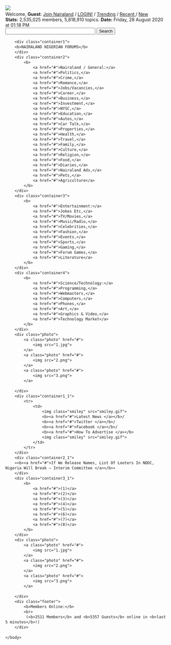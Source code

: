 <!DOCTYPE html>
<html lang="en">
    <head>
    	<meta charset="utf-8">
        <title>Nairaland Forum</title>
        <link rel="stylesheet" type="text/css" href="style.css">
        <link rel="icon" type="image/png" href="icon.png">
    </head>
    <body>
    	<div class="header">
    		<a href="https://www.nairaland.com/">
    			<img src="https://www.nairaland.com/static/logo1.png" class="header">
    		</a><br>
    		Welcome, <b>Guest</b>: <a href="https://www.nairaland.com/register"> Join Nairaland</a> / <a href="https://www.nairaland.com/login"> LOGIN!</a> / <a href="https://www.nairaland.com/trending"> Trending</a> / <a href="https://www.nairaland.com/recent"> Recent </a> / <a href="https://www.nairaland.com/topics"> New</a>
    		<br>
    		<b>Stats:</b> 2,535,025 members, 5,818,910 topics. <b>Date:</b> Friday, 28 August 2020 at 01:18 PM
    		<form action="/search"> 
    			<input class="search" type="text" name="q" size="32"> 
				<input class="subsearch" type="submit" name="search" value="Search">
			</form>
    	</div>
    	
    	<div class="container1">
    	<b>NAIRALAND NIGERIAN FORUMS</b> 		
    	</div>
    	<div class="container2">
    		<b>
	    		<a href="#">Nairaland / General:</a>
	    		<a href="#">Politics,</a>
	    		<a href="#">Crime,</a>
	    		<a href="#">Romance,</a>
	    		<a href="#">Jobs/Vacancies,</a>
	    		<a href="#">Career,</a>
	    		<a href="#">Business,</a>
	    		<a href="#">Investment,</a>
	    		<a href="#">NYSC,</a>
	    		<a href="#">Education,</a>
	    		<a href="#">Autos,</a>
	    		<a href="#">Car Talk,</a>
	    		<a href="#">Properties,</a>
	    		<a href="#">Health,</a>
	    		<a href="#">Travel,</a>
	    		<a href="#">Family,</a>
	    		<a href="#">Culture,</a>
	    		<a href="#">Religion,</a>
	    		<a href="#">Food,</a>
	    		<a href="#">Diaries,</a>
	    		<a href="#">Nairaland Ads,</a>
	    		<a href="#">Pets,</a>
	    		<a href="#">Agriculture</a>
    		</b>
    	</div>
    	<div class="container3">
	    	<b>
	    		<a href="#">Entertainment:</a>
	    		<a href="#">Jokes Etc,</a>
	    		<a href="#">TV/Movies,</a>
	    		<a href="#">Music/Radio,</a>
	    		<a href="#">Celebrities,</a>
	    		<a href="#">Fashion,</a>
	    		<a href="#">Events,</a>
	    		<a href="#">Sports,</a>
	    		<a href="#">Gaming,</a>
	    		<a href="#">Forum Games,</a>
	    		<a href="#">Literature</a>
	    	</b> 		
    	</div>
    	<div class="container4">
	    	<b>
	    		<a href="#">Science/Technology:</a>
	    		<a href="#">Programming,</a>
	    		<a href="#">Webmasters,</a>
	    		<a href="#">Computers,</a>
	    		<a href="#">Phones,</a>
	    		<a href="#">Art,</a>
	    		<a href="#">Graphics & Video,</a>
	    		<a href="#">Technology Market</a>
	    	</b>
    	</div>
    	<div class="photo">
    		<a class="photo" href="#">
    			<img src="1.jpg">
    		</a>
    		<a class="photo" href="#">
    			<img src="2.png">
    		</a>
    		<a class="photo" href="#">
    			<img src="3.png">
    		</a>
    		
    	</div>
    	<div class="container1_1">
    		<tr>
    			<td>
    				<img class="smiley" src="smiley.gif">
    				<b><a href="#">Latest News </a></b>/
	    			<b><a href="#">Twitter </a></b>/
	    			<b><a href="#">Facebook </a></b>/
	    			<b><a href="#">How To Advertise </a></b>
	    			<img class="smiley" src="smiley.gif">
    			</td>
    		</tr>
    	</div>
    	<div class="container2_1">
    	»<b><a href="#">If We Release Names, List Of Looters In NDDC, Nigeria Will Break — Interim Committee </a></b>« 		
    	</div>
    	<div class="container3_1">
    		<b>
	    		<a href="#">(1)</a>
	    		<a href="#">(2)</a>
	    		<a href="#">(3)</a>
	    		<a href="#">(4)</a>
	    		<a href="#">(5)</a>
	    		<a href="#">(6)</a>
	    		<a href="#">(7)</a>
	    		<a href="#">(8)</a>
	    	</b>
    	</div>
    	<div class="photo">
    		<a class="photo" href="#">
    			<img src="1.jpg">
    		</a>
    		<a class="photo" href="#">
    			<img src="2.png">
    		</a>
    		<a class="photo" href="#">
    			<img src="3.png">
    		</a>
    		
    	</div>
    	<div class="footer">
    		<b>Members Online:</b>
    		<br>
    		 (<b>2511 Members</b> and <b>5357 Guests</b> online in <b>last 5 minutes</b>!)
    	</div>

    </body>
</html>
